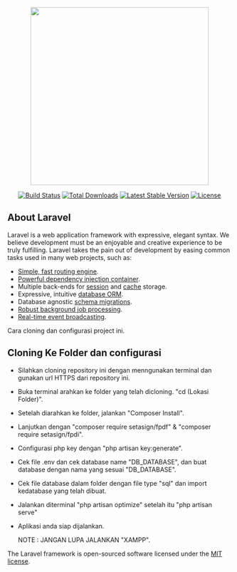 <p align="center"><a href="https://laravel.com" target="_blank"><img src="https://raw.githubusercontent.com/laravel/art/master/logo-lockup/5%20SVG/2%20CMYK/1%20Full%20Color/laravel-logolockup-cmyk-red.svg" width="400"></a></p>

<p align="center">
<a href="https://travis-ci.org/laravel/framework"><img src="https://travis-ci.org/laravel/framework.svg" alt="Build Status"></a>
<a href="https://packagist.org/packages/laravel/framework"><img src="https://img.shields.io/packagist/dt/laravel/framework" alt="Total Downloads"></a>
<a href="https://packagist.org/packages/laravel/framework"><img src="https://img.shields.io/packagist/v/laravel/framework" alt="Latest Stable Version"></a>
<a href="https://packagist.org/packages/laravel/framework"><img src="https://img.shields.io/packagist/l/laravel/framework" alt="License"></a>
</p>

## About Laravel

Laravel is a web application framework with expressive, elegant syntax. We believe development must be an enjoyable and creative experience to be truly fulfilling. Laravel takes the pain out of development by easing common tasks used in many web projects, such as:

- [Simple, fast routing engine](https://laravel.com/docs/routing).
- [Powerful dependency injection container](https://laravel.com/docs/container).
- Multiple back-ends for [session](https://laravel.com/docs/session) and [cache](https://laravel.com/docs/cache) storage.
- Expressive, intuitive [database ORM](https://laravel.com/docs/eloquent).
- Database agnostic [schema migrations](https://laravel.com/docs/migrations).
- [Robust background job processing](https://laravel.com/docs/queues).
- [Real-time event broadcasting](https://laravel.com/docs/broadcasting).

Cara cloning dan configurasi project ini.

## Cloning Ke Folder dan configurasi 
- Silahkan cloning repository ini dengan menngunakan terminal dan gunakan url HTTPS dari repository ini.
- Buka terminal arahkan ke folder yang telah dicloning. "cd (Lokasi Folder)".
- Setelah diarahkan ke folder, jalankan "Composer Install".
- Lanjutkan dengan "composer require setasign/fpdf" & "composer require setasign/fpdi".
- Configurasi php key dengan "php artisan key:generate".
- Cek file .env dan cek database name  "DB_DATABASE", dan buat database dengan nama yang sesuai "DB_DATABASE".
- Cek file database dalam folder dengan file type "sql" dan import kedatabase yang telah dibuat.
- Jalankan diterminal "php artisan optimize" setelah itu "php artisan serve"
- Aplikasi anda siap dijalankan.

  NOTE : JANGAN LUPA JALANKAN "XAMPP".


The Laravel framework is open-sourced software licensed under the [MIT license](https://opensource.org/licenses/MIT).
